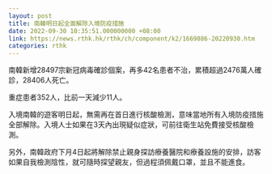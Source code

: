 ```yaml
---
layout: post
title: 南韓明日起全面解除入境防疫措施
date: 2022-09-30 10:35:51.000000000 +08:00
link: https://news.rthk.hk/rthk/ch/component/k2/1669086-20220930.htm
categories: rthk
---
```


南韓新增28497宗新冠病毒確診個案，再多42名患者不治，累積超過2476萬人確診，28406人死亡。

重症患者352人，比前一天減少11人。

入境南韓的遊客明日起，無需再在首日進行核酸檢測，意味當地所有入境防疫措施全部解除。入境人士如果在3天內出現疑似症狀，可前往衛生站免費接受核酸檢測。

另外，南韓政府下月4日起將解除禁止親身探訪療養醫院和療養設施的安排，訪客如果自我檢測陰性，就可隨時探望親友，但過程須佩戴口罩，並且不能進食。
